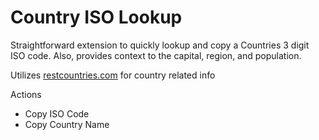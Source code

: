 # Country ISO Lookup

Straightforward extension to quickly lookup and copy a Countries 3 digit ISO code. Also, provides context to the capital, region, and population.

Utilizes [restcountries.com](https://restcountries.com/#endpoints-list-of-codes) for country related info

Actions
- Copy ISO Code
- Copy Country Name
